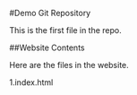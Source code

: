 #Demo Git Repository

This is the first file in the repo.

##Website Contents

Here are the files in the website.

1.index.html
